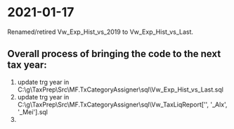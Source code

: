 ﻿# 2021-01-17
  Renamed/retired Vw_Exp_Hist_vs_2019 to Vw_Exp_Hist_vs_Last.

 ## Overall process of bringing the code to the next tax year:
  1. update trg year in C:\g\TaxPrep\Src\MF.TxCategoryAssigner\sql\Vw_Exp_Hist_vs_Last.sql
  2. update trg year in C:\g\TaxPrep\Src\MF.TxCategoryAssigner\sql\Vw_TaxLiqReport['', '_Alx', '_Mei'].sql
  3. 

